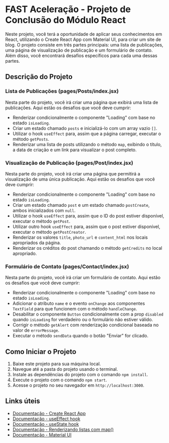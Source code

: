# FAST Aceleração - Projeto de Conclusão do Módulo React

Neste projeto, você terá a oportunidade de aplicar seus conhecimentos em React, utilizando o Create React App com Material UI, para criar um site de blog. O projeto consiste em três partes principais: uma lista de publicações, uma página de visualização de publicação e um formulário de contato. Além disso, você encontrará desafios específicos para cada uma dessas partes.

## Descrição do Projeto

### Lista de Publicações (pages/Posts/index.jsx)

Nesta parte do projeto, você irá criar uma página que exibirá uma lista de publicações. Aqui estão os desafios que você deve cumprir:

- Renderizar condicionalmente o componente "Loading" com base no estado `isLoading`.
- Criar um estado chamado `posts` e inicializá-lo com um array vazio `[]`.
- Utilizar o hook `useEffect` para, assim que a página carregar, executar o método `getPosts`.
- Renderizar uma lista de posts utilizando o método `map`, exibindo o título, a data de criação e um link para visualizar o post completo.

### Visualização de Publicação (pages/Post/index.jsx)

Nesta parte do projeto, você irá criar uma página que permitirá a visualização de uma única publicação. Aqui estão os desafios que você deve cumprir:

- Renderizar condicionalmente o componente "Loading" com base no estado `isLoading`.
- Criar um estado chamado `post` e um estado chamado `postCreate`, ambos inicializados com `null`.
- Utilizar o hook `useEffect` para, assim que o ID do post estiver disponível, executar o método `getPost`.
- Utilizar outro hook `useEffect` para, assim que o post estiver disponível, executar o método `getPostCreator`.
- Renderizar os valores `title`, `photo_url` e `content_html` nos locais apropriados da página.
- Renderizar os créditos do post chamando o método `getCredits` no local apropriado.

### Formulário de Contato (pages/Contact/index.jsx)

Nesta parte do projeto, você irá criar um formulário de contato. Aqui estão os desafios que você deve cumprir:

- Renderizar condicionalmente o componente "Loading" com base no estado `isLoading`.
- Adicionar o atributo `name` e o evento `onChange` aos componentes `TextField` para que funcionem com o método `handleChange`.
- Desabilitar o componente `Button` condicionalmente com a prop `disabled` quando `isLoading` for verdadeiro ou o formulário não estiver válido.
- Corrigir o método `getAlert` com renderização condicional baseada no valor de `errorMessage`.
- Executar o método `sendData` quando o botão "Enviar" for clicado.

## Como Iniciar o Projeto

1.  Baixe este projeto para sua máquina local.
2.  Navegue até a pasta do projeto usando o terminal.
3.  Instale as dependências do projeto com o comando `npm install`.
4.  Execute o projeto com o comando `npm start`.
5.  Acesse o projeto no seu navegador em `http://localhost:3000`.

## Links úteis

- [Documentação - Create React App](https://create-react-app.dev/docs/getting-started)
- [Documentação - useEffect hook](https://react.dev/reference/react/useEffect)
- [Documentação - useState hook](https://react.dev/reference/react/useState#setstate)
- [Documentação - Renderizando listas com map()](https://react.dev/learn/rendering-lists)
- [Documentação - Material UI](https://mui.com/material-ui/getting-started/)
